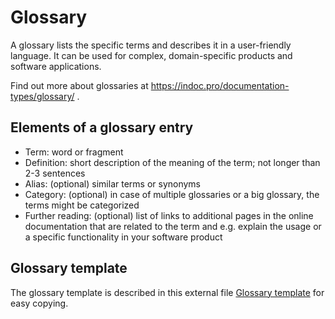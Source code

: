 # Glossary
A glossary lists the specific terms and describes it in a user-friendly language. It can be used for complex, 
domain-specific products and software applications.

Find out more about glossaries at https://indoc.pro/documentation-types/glossary/ .

## Elements of a glossary entry
- Term: word or fragment
- Definition: short description of the meaning of the term; not longer than 2-3 sentences
- Alias: (optional) similar terms or synonyms
- Category: (optional) in case of multiple glossaries or a big glossary, the terms might be categorized
- Further reading: (optional) list of links to additional pages in the online documentation that are related to the term and e.g. explain the usage or a specific functionality in your software product

## Glossary template
The glossary template is described in this external file [Glossary template](glossary-template.md) for easy copying.
